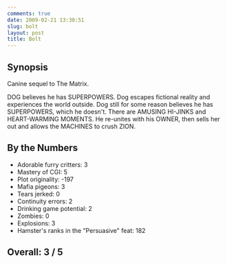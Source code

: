 ```yaml
---
comments: true
date: 2009-02-21 13:30:51
slug: bolt
layout: post
title: Bolt
---
```


Synopsis
--------

Canine sequel to The Matrix.

DOG believes he has SUPERPOWERS.  Dog escapes fictional reality and experiences the world outside.  Dog still for some reason believes he has SUPERPOWERS, which he doesn't.  There are AMUSING HI-JINKS and HEART-WARMING MOMENTS.  He re-unites with his OWNER, then sells her out and allows the MACHINES to crush ZION.

By the Numbers
--------------

* Adorable furry critters: 3  
* Mastery of CGI: 5  
* Plot originality: -197  
* Mafia pigeons: 3  
* Tears jerked: 0  
* Continuity errors: 2  
* Drinking game potential: 2  
* Zombies: 0  
* Explosions: 3  
* Hamster's ranks in the "Persuasive" feat: 182

Overall: 3 / 5
--------------
